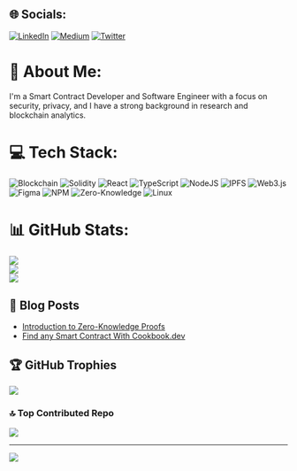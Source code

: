 
## 🌐 Socials:
[![LinkedIn](https://img.shields.io/badge/LinkedIn-%230077B5.svg?logo=linkedin&logoColor=white)](https://www.linkedin.com/in/lazar-bu%C4%87an-4a88221b4/) 
[![Medium](https://img.shields.io/badge/Medium-12100E?logo=medium&logoColor=white)](https://medium.com/@lazar-bucan) 
[![Twitter](https://img.shields.io/badge/X-black.svg?logo=X&logoColor=white)](https://x.com/0xeleazar)

# 💫 About Me:
I'm a Smart Contract Developer and Software Engineer with a focus on security, privacy, and I have a strong background in research and blockchain analytics.  


# 💻 Tech Stack:
![Blockchain](https://img.shields.io/badge/blockchain-%23000000.svg?style=for-the-badge&logo=bitcoin&logoColor=white) ![Solidity](https://img.shields.io/badge/Solidity-%23363636.svg?style=for-the-badge&logo=solidity&logoColor=white) ![React](https://img.shields.io/badge/react-%2320232a.svg?style=for-the-badge&logo=react&logoColor=%2361DAFB) ![TypeScript](https://img.shields.io/badge/typescript-%23007ACC.svg?style=for-the-badge&logo=typescript&logoColor=white) ![NodeJS](https://img.shields.io/badge/node.js-6DA55F?style=for-the-badge&logo=node.js&logoColor=white) ![IPFS](https://img.shields.io/badge/IPFS-%2365C2CB.svg?style=for-the-badge&logo=ipfs&logoColor=white) ![Web3.js](https://img.shields.io/badge/web3.js-%23F16822.svg?style=for-the-badge&logo=web3.js&logoColor=white) ![Figma](https://img.shields.io/badge/figma-%23F24E1E.svg?style=for-the-badge&logo=figma&logoColor=white) ![NPM](https://img.shields.io/badge/NPM-%23CB3837.svg?style=for-the-badge&logo=npm&logoColor=white) ![Zero-Knowledge](https://img.shields.io/badge/Zero--Knowledge-%238A2BE2.svg?style=for-the-badge&logo=shield&logoColor=white) ![Linux](https://img.shields.io/badge/Linux-FCC624?style=for-the-badge&logo=linux&logoColor=black)

# 📊 GitHub Stats:
![](https://github-readme-stats.vercel.app/api?username=EleazarB7&theme=tokyonight&hide_border=false&include_all_commits=true&count_private=true)<br/>
![](https://github-readme-streak-stats.herokuapp.com/?user=EleazarB7&theme=tokyonight&hide_border=false)<br/>
![](https://github-readme-stats.vercel.app/api/top-langs/?username=EleazarB7&theme=tokyonight&hide_border=false&include_all_commits=true&count_private=true&layout=compact)

## 📝 Blog Posts
<!-- BLOG-POST-LIST:START -->
- [Introduction to Zero-Knowledge Proofs](https://medium.com/@lazar-bucan/introduction-to-zero-knowledge-proofs-ac2796f68d77)
- [Find any Smart Contract With Cookbook.dev](https://medium.com/@lazar-bucan/find-any-smart-contract-with-cookbook-dev-791423c7b048)
<!-- BLOG-POST-LIST:END -->

## 🏆 GitHub Trophies
![](https://github-profile-trophy.vercel.app/?username=EleazarB7&theme=tokyonight&no-frame=false&no-bg=false&margin-w=4)

### 🔝 Top Contributed Repo
![](https://github-contributor-stats.vercel.app/api?username=EleazarB7&limit=5&theme=dark&combine_all_yearly_contributions=true)

---
[![](https://visitcount.itsvg.in/api?id=EleazarB7&icon=0&color=0)](https://visitcount.itsvg.in)

<!-- Proudly created with GPRM ( https://gprm.itsvg.in ) -->
